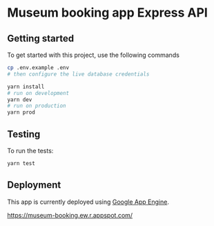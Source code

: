 # Museum booking app Express API

## Getting started
To get started with this project, use the following commands

```bash
cp .env.example .env 
# then configure the live database credentials

yarn install
# run on development
yarn dev
# run on production
yarn prod
```

## Testing

To run the tests:

```bash
yarn test
```

## Deployment
This app is currently deployed using [Google App Engine](https://cloud.google.com/build/docs/deploying-builds/deploy-appengine).

https://museum-booking.ew.r.appspot.com/


